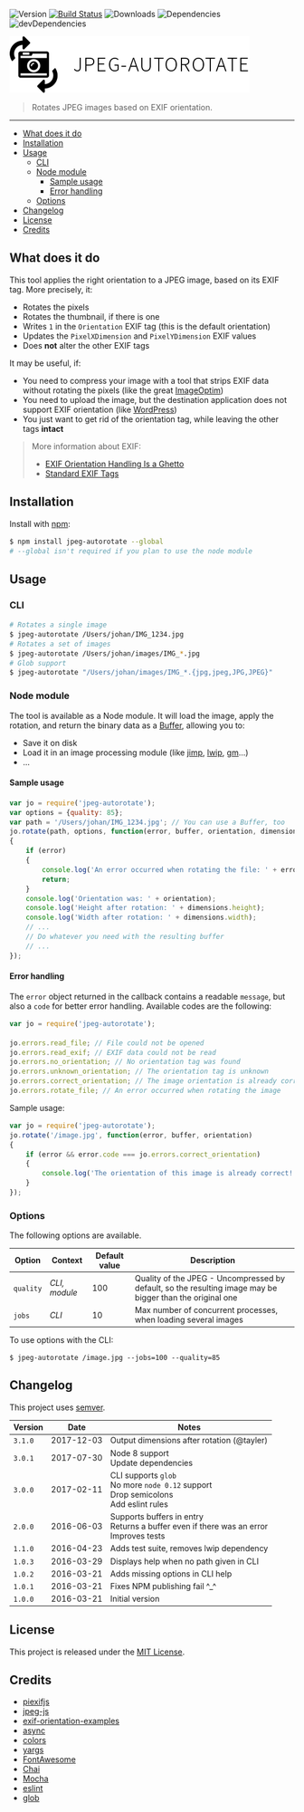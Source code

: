 ![Version](https://img.shields.io/npm/v/jpeg-autorotate.svg)
[![Build Status](https://travis-ci.org/johansatge/jpeg-autorotate.svg?branch=master)](https://travis-ci.org/johansatge/jpeg-autorotate)
![Downloads](https://img.shields.io/npm/dm/jpeg-autorotate.svg)
![Dependencies](https://img.shields.io/david/johansatge/jpeg-autorotate.svg)
![devDependencies](https://img.shields.io/david/dev/johansatge/jpeg-autorotate.svg)

![Icon](icon.png)

> Rotates JPEG images based on EXIF orientation.

---

* [What does it do](#what-does-it-do)
* [Installation](#installation)
* [Usage](#usage)
    * [CLI](#cli)
    * [Node module](#node-module)
        * [Sample usage](#sample-usage)
        * [Error handling](#error-handling)
    * [Options](#options)
* [Changelog](#changelog)
* [License](#license)
* [Credits](#credits)

## What does it do

This tool applies the right orientation to a JPEG image, based on its EXIF tag. More precisely, it:

* Rotates the pixels
* Rotates the thumbnail, if there is one
* Writes `1` in the `Orientation` EXIF tag (this is the default orientation)
* Updates the `PixelXDimension` and `PixelYDimension` EXIF values
* Does **not** alter the other EXIF tags

It may be useful, if:

* You need to compress your image with a tool that strips EXIF data without rotating the pixels (like the great [ImageOptim](https://imageoptim.com/))
* You need to upload the image, but the destination application does not support EXIF orientation (like [WordPress](https://wordpress.org/))
* You just want to get rid of the orientation tag, while leaving the other tags **intact**

> More information about EXIF:
> * [EXIF Orientation Handling Is a Ghetto](http://www.daveperrett.com/articles/2012/07/28/exif-orientation-handling-is-a-ghetto/)
> * [Standard EXIF Tags](http://www.exiv2.org/tags.html)

## Installation

Install with [npm](https://www.npmjs.com/):

```bash
$ npm install jpeg-autorotate --global
# --global isn't required if you plan to use the node module
```

## Usage

### CLI

```bash
# Rotates a single image
$ jpeg-autorotate /Users/johan/IMG_1234.jpg
# Rotates a set of images
$ jpeg-autorotate /Users/johan/images/IMG_*.jpg
# Glob support
$ jpeg-autorotate "/Users/johan/images/IMG_*.{jpg,jpeg,JPG,JPEG}"
```

### Node module

The tool is available as a Node module. It will load the image, apply the rotation, and return the binary data as a [Buffer](https://nodejs.org/api/buffer.html), allowing you to:

* Save it on disk
* Load it in an image processing module (like [jimp](https://github.com/oliver-moran/jimp), [lwip](https://github.com/EyalAr/lwip), [gm](https://github.com/aheckmann/gm)...)
* ...

#### Sample usage

```javascript
var jo = require('jpeg-autorotate');
var options = {quality: 85};
var path = '/Users/johan/IMG_1234.jpg'; // You can use a Buffer, too
jo.rotate(path, options, function(error, buffer, orientation, dimensions)
{
    if (error)
    {
        console.log('An error occurred when rotating the file: ' + error.message);
        return;
    }
    console.log('Orientation was: ' + orientation);
    console.log('Height after rotation: ' + dimensions.height);
    console.log('Width after rotation: ' + dimensions.width);
    // ...
    // Do whatever you need with the resulting buffer
    // ...
});
```

#### Error handling

The `error` object returned in the callback contains a readable `message`, but also a `code` for better error handling. Available codes are the following:

```javascript
var jo = require('jpeg-autorotate');

jo.errors.read_file; // File could not be opened
jo.errors.read_exif; // EXIF data could not be read
jo.errors.no_orientation; // No orientation tag was found
jo.errors.unknown_orientation; // The orientation tag is unknown
jo.errors.correct_orientation; // The image orientation is already correct
jo.errors.rotate_file; // An error occurred when rotating the image
```

Sample usage:

```javascript
var jo = require('jpeg-autorotate');
jo.rotate('/image.jpg', function(error, buffer, orientation)
{
    if (error && error.code === jo.errors.correct_orientation)
    {
        console.log('The orientation of this image is already correct!');
    }
});
```

### Options

The following options are available.

| Option | Context | Default value | Description
| --- | --- | --- | --- |
| `quality` | *CLI, module* | 100 | Quality of the JPEG - Uncompressed by default, so the resulting image may be bigger than the original one |
| `jobs` | *CLI* | 10 | Max number of concurrent processes, when loading several images

To use options with the CLI:

```
$ jpeg-autorotate /image.jpg --jobs=100 --quality=85
```

## Changelog

This project uses [semver](http://semver.org/).

| Version | Date | Notes |
| --- | --- | --- |
| `3.1.0` | 2017-12-03 | Output dimensions after rotation (@tayler) |
| `3.0.1` | 2017-07-30 | Node 8 support<br>Update dependencies |
| `3.0.0` | 2017-02-11 | CLI supports `glob`<br>No more `node 0.12` support<br>Drop semicolons<br>Add eslint rules |
| `2.0.0` | 2016-06-03 | Supports buffers in entry<br>Returns a buffer even if there was an error<br>Improves tests |
| `1.1.0` | 2016-04-23 | Adds test suite, removes lwip dependency |
| `1.0.3` | 2016-03-29 | Displays help when no path given in CLI |
| `1.0.2` | 2016-03-21 | Adds missing options in CLI help |
| `1.0.1` | 2016-03-21 | Fixes NPM publishing fail ^_^ |
| `1.0.0` | 2016-03-21 | Initial version |

## License

This project is released under the [MIT License](license.md).

## Credits

* [piexifjs](https://github.com/hMatoba/piexifjs)
* [jpeg-js](https://github.com/eugeneware/jpeg-js)
* [exif-orientation-examples](https://github.com/recurser/exif-orientation-examples)
* [async](https://github.com/caolan/async)
* [colors](https://github.com/Marak/colors.js)
* [yargs](https://github.com/bcoe/yargs)
* [FontAwesome](http://fontawesome.io/)
* [Chai](http://chaijs.com/)
* [Mocha](http://mochajs.org)
* [eslint](http://eslint.org)
* [glob](https://github.com/isaacs/node-glob)
